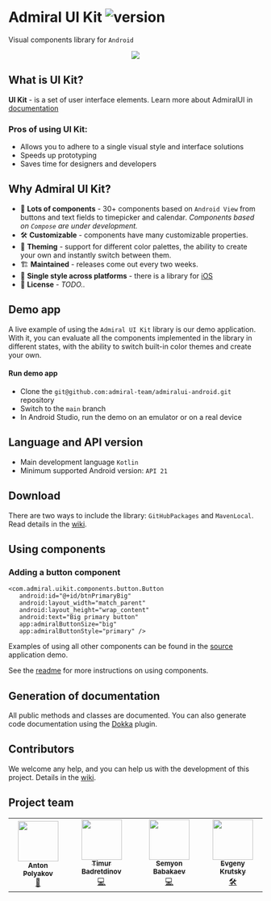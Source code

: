 # Admiral UI Kit ![version](https://img.shields.io/badge/dynamic/json.svg?label=release&url=https://raw.githubusercontent.com/admiral-team/admiralui-android/main/version.json&query=$.external_version)

Visual components library for `Android`

<p align="center">
<img src="/docs/readme-preview.gif?raw=true" align="middle">
</p>

## What is UI Kit?
**UI Kit** - is a set of user interface elements. Learn more about AdmiralUI in [documentation](https://github.com/admiral-team/admiralui-android/blob/develop/demo/src/main/assets/documentation.pdf)

### Pros of using UI Kit:
- Allows you to adhere to a single visual style and interface solutions
- Speeds up prototyping
- Saves time for designers and developers

## Why Admiral UI Kit?

- 💎 **Lots of components** - 30+ components based on `Android View` from buttons and text fields to timepicker and calendar. *Components based on `Compose` are under development.*
- 🛠 **Customizable** - components have many customizable properties.
- 🎨 **Theming** - support for different color palettes, the ability to create your own and instantly switch between them.
- 🏗 **Maintained** - releases come out every two weeks.
- 📱 **Single style across platforms** - there is a library for [iOS](https://github.com/admiral-team/admiralui-ios)
- 📄 **License** - *TODO..*

## Demo app
A live example of using the `Admiral UI Kit` library is our demo application. With it, you can evaluate all the components implemented in the library in different states, with the ability to switch built-in color themes and create your own.

#### Run demo app
- Clone the `git@github.com:admiral-team/admiralui-android.git` repository
- Switch to the `main` branch
- In Android Studio, run the demo on an emulator or on a real device

## Language and API version
- Main development language `Kotlin`
- Minimum supported Android version: `API 21`

## Download
There are two ways to include the library: `GitHubPackages` and `MavenLocal`.
Read details in the [wiki](https://github.com/admiral-team/admiralui-android/wiki/Download).

## Using components

### Adding a button component
```
<com.admiral.uikit.components.button.Button
   android:id="@+id/btnPrimaryBig"
   android:layout_width="match_parent"
   android:layout_height="wrap_content"
   android:text="Big primary button"
   app:admiralButtonSize="big"
   app:admiralButtonStyle="primary" />
```

Examples of using all other components can be found in the [source](https://github.com/admiral-team/admiralui-android/tree/develop/demo) application demo.

See the [readme](docs/COMPONENTS_USAGE.md) for more instructions on using components.

## Generation of documentation
All public methods and classes are documented. You can also generate code documentation using the [Dokka](https://github.com/Kotlin/dokka) plugin.

## Contributors
We welcome any help, and you can help us with the development of this project. Details in the [wiki](https://github.com/admiral-team/admiralui-android/wiki/Contributors).

## Project team
<table>
  <tr>
    <td align="center"><a href="https://github.com/ton252"><img src="https://avatars.githubusercontent.com/u/13065321?v=4" width="80px;" alt="" /><br /><sub><b>Anton Polyakov</b></sub></a><br /><a href="https://github.com/admiral-team/admiralui-android/commits?author=ton252" title="Code">👑</a></td>
    <td align="center"><a href="https://github.com/timbaton"><img src="https://avatars.githubusercontent.com/u/20974161?v=4" width="80px;" alt="" /><br /><sub><b>Timur Badretdinov </b></sub></a><br /><a href="https://github.com/admiral-team/admiralui-android/commits?author=timbaton" title="Code">💻</a></td>
    <td align="center"><a href="https://github.com/Samuel-Unknown"><img src="https://avatars.githubusercontent.com/u/4298267?v=4" width="80px;" alt="" /><br /><sub><b>Semyon Babakaev</b></sub></a><br /><a href="https://github.com/admiral-team/admiralui-android/commits?author=Samuel-Unknown" title="Code">💻</a></td>
    <td align="center"><a href="https://github.com/Evgeniy-93"><img src="https://avatars.githubusercontent.com/u/101252323?v=4" width="80px;" alt="" /><br /><sub><b>Evgeny Krutsky</b></sub></a><br /><a href="https://github.com/admiral-team/admiralui-android/commits?author=Evgeniy-93" title="Code">🛠</a></td>
  </tr>
</table>
